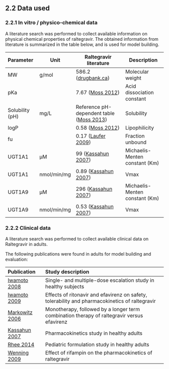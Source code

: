 ## 2.2 Data used
### 2.2.1	In vitro / physico-chemical data

A literature search was performed to collect available information on physical chemical properties of raltegravir. The obtained information from literature is summarized in the table below, and is used for model building.

| **Parameter**   | **Unit**    | **Raltegravir literature**                                   | **Description**                |
| :-------------- | ----------- | ------------------------------------------------------------ | ------------------------------ |
| MW              | g/mol       | 586.2 ([drugbank.ca](./References.md))                       | Molecular weight               |
| pKa             |             | 7.67 ([Moss 2012](./References.md))                          | Acid dissociation constant     |
| Solubility (pH) | mg/L        | Reference pH-dependent table  ([Moss 2013](./References.md)) | Solubility                     |
| logP            |             | 0.58 ([Moss 2012](./References.md))                          | Lipophilicity                  |
| fu              |             | 0.17 ([Laufer 2009](./References.md))                        | Fraction unbound               |
| UGT1A1          | µM          | 99 ([Kassahun 2007](./References.md))                        | Michaelis-Menten constant (Km) |
| UGT1A1          | nmol/min/mg | 0.89 ([Kassahun 2007](./References.md))                      | Vmax                           |
| UGT1A9          | µM          | 296 ([Kassahun 2007](./References.md))                       | Michaelis-Menten constant (Km) |
| UGT1A9          | nmol/min/mg | 0.53 ([Kassahun 2007](./References.md))                      | Vmax                           |

### 2.2.2	Clinical data

A literature search was performed to collect available clinical data on Raltegravir in adults. 

The following publications were found in adults for model building and evaluation:

| Publication                       | Study description                                            |
| :-------------------------------- | :----------------------------------------------------------- |
| [Iwamoto 2008](./References.md)   | Single- and multiple-dose escalation study in healthy subjects |
| [Iwamoto 2009](./References.md)   | Effects of ritonavir and efavirenz on safety, tolerability and pharmacokinetics of raltegravir |
| [Markowitz 2006](./References.md) | Monotherapy, followed by a longer term combination therapy of raltegravir versus efavirenz |
| [Kassahun 2007](./References.md)  | Pharmacokinetics study in healthy adults                     |
| [Rhee 2014](./References.md)      | Pediatric formulation study in healthy adults                |
| [Wenning 2009](./References.md)   | Effect of rifampin on the pharmacokinetics of raltegravir    |


